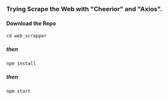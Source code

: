 ### Trying Scrape the Web with "Cheerior" and "Axios".

#### Download the Repo

```
cd web_scrapper
```

##### then

```
npm install
```

##### then

```
npm start
```
